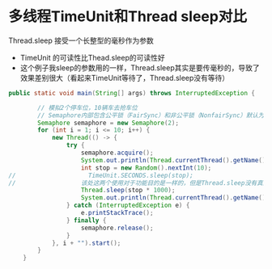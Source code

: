 # 多线程TimeUnit和Thread sleep对比

Thread.sleep 接受一个长整型的毫秒作为参数

+ TimeUnit 的可读性比Thead.sleep的可读性好
+ 这个例子我sleep的参数用的一样，Thread.sleep其实是要传毫秒的，导致了效果差别很大（看起来TimeUnit等待了，Thread.sleep没有等待）

```java
public static void main(String[] args) throws InterruptedException {

        // 模拟2个停车位，10辆车去抢车位
        // Semaphore内部包含公平锁（FairSync）和非公平锁（NonfairSync）默认为非公平锁
        Semaphore semaphore = new Semaphore(2);
        for (int i = 1; i <= 10; i++) {
            new Thread(() -> {
                try {
                    semaphore.acquire();
                    System.out.println(Thread.currentThread().getName() + "\t抢到车位");
                    int stop = new Random().nextInt(10);
//                    TimeUnit.SECONDS.sleep(stop);
// 					该处这两个使用对于功能目的是一样的，但是Thread.sleep没有真正休眠了
                    Thread.sleep(stop * 1000);
                    System.out.println(Thread.currentThread().getName() + "\t停车"+stop+"秒后,离开车位");
                } catch (InterruptedException e) {
                    e.printStackTrace();
                } finally {
                    semaphore.release();
                }
            }, i + "").start();
        }
    }
```

